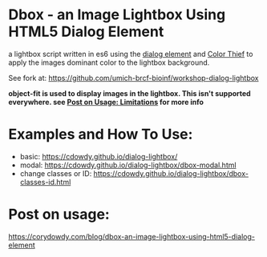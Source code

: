 # Dbox - an Image Lightbox Using HTML5 Dialog Element  

a lightbox script written in es6 using the [dialog element](https://developer.mozilla.org/en-US/docs/Web/HTML/Element/dialog) and [Color Thief](http://lokeshdhakar.com/projects/color-thief/) to apply the images dominant color to the lightbox background.   

See fork at:
https://github.com/umich-brcf-bioinf/workshop-dialog-lightbox

**object-fit is used to display images in the lightbox. This isn't supported everywhere. see [Post on Usage: Limitations](https://corydowdy.com/blog/dbox-an-image-lightbox-using-html5-dialog-element#limitations) for more info** 

# Examples and How To Use:  
* basic: https://cdowdy.github.io/dialog-lightbox/ 
* modal: https://cdowdy.github.io/dialog-lightbox/dbox-modal.html  
* change classes or ID: https://cdowdy.github.io/dialog-lightbox/dbox-classes-id.html  

# Post on usage:  
https://corydowdy.com/blog/dbox-an-image-lightbox-using-html5-dialog-element


